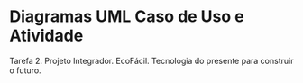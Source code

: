 # Diagramas UML Caso de Uso e Atividade
 Tarefa 2.
 Projeto Integrador. EcoFácil. Tecnologia do presente para construir o futuro.